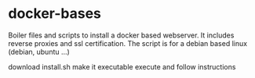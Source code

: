 # docker-bases
Boiler files and scripts to install a docker based webserver. It includes reverse proxies and ssl certification.
The script is for a debian based linux (debian, ubuntu ...)

download install.sh
make it executable
execute and follow instructions